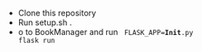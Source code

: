 - Clone this repository
- Run setup.sh .
- o to BookManager and run <code> FLASK_APP=__Init__.py flask run </flask>
